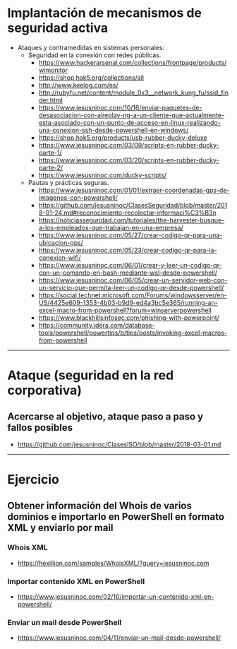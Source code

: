 # Implantación de mecanismos de seguridad activa
- Ataques y contramedidas en sistemas personales:
  - Seguridad en la conexión con redes públicas.
    * https://www.hackerarsenal.com/collections/frontpage/products/wimonitor
    * https://shop.hak5.org/collections/all
    * http://www.keelog.com/es/
    * http://rubyfu.net/content/module_0x3__network_kung_fu/ssid_finder.html
    * https://www.jesusninoc.com/10/16/enviar-paquetes-de-desasociacion-con-aireplay-ng-a-un-cliente-que-actualmente-esta-asociado-con-un-punto-de-acceso-en-linux-realizando-una-conexion-ssh-desde-powershell-en-windows/
    * https://shop.hak5.org/products/usb-rubber-ducky-deluxe
    * https://www.jesusninoc.com/03/09/scripts-en-rubber-ducky-parte-1/
    * https://www.jesusninoc.com/03/20/scripts-en-rubber-ducky-parte-2/
    * https://www.jesusninoc.com/ducky-scripts/
  - Pautas y prácticas seguras.
    * https://www.jesusninoc.com/01/01/extraer-coordenadas-gps-de-imagenes-con-powershell/
    * https://github.com/jesusninoc/ClasesSeguridad/blob/master/2018-01-24.md#reconocimiento-recolectar-informaci%C3%B3n
    * https://noticiasseguridad.com/tutoriales/the-harvester-busque-a-los-empleados-que-trabajan-en-una-empresa/
    * https://www.jesusninoc.com/05/27/crear-codigo-qr-para-una-ubicacion-gps/
    * https://www.jesusninoc.com/05/23/crear-codigo-qr-para-la-conexion-wifi/
    * https://www.jesusninoc.com/06/01/crear-y-leer-un-codigo-qr-con-un-comando-en-bash-mediante-wsl-desde-powershell/
    * https://www.jesusninoc.com/06/05/crear-un-servidor-web-con-un-servicio-que-permita-leer-un-codigo-qr-desde-powershell/
    * https://social.technet.microsoft.com/Forums/windowsserver/en-US/4425e609-1353-4b03-b9d9-ed4a3bc5e365/running-an-excel-macro-from-powershell?forum=winserverpowershell
    * https://www.blackhillsinfosec.com/phishing-with-powerpoint/
    * https://community.idera.com/database-tools/powershell/powertips/b/tips/posts/invoking-excel-macros-from-powershell

--------------------

# Ataque (seguridad en la red corporativa)
## Acercarse al objetivo, ataque paso a paso y fallos posibles
* https://github.com/jesusninoc/ClasesISO/blob/master/2018-03-01.md

--------------------

# Ejercicio
## Obtener información del Whois de varios dominios e importarlo en PowerShell en formato XML y enviarlo por mail
### Whois XML 
* https://hexillion.com/samples/WhoisXML/?query=jesusninoc.com
### Importar contenido XML en PowerShell
* https://www.jesusninoc.com/02/10/importar-un-contenido-xml-en-powershell/
### Enviar un mail desde PowerShell
* https://www.jesusninoc.com/04/11/enviar-un-mail-desde-powershell/
